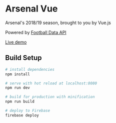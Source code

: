 # Arsenal Vue

Arsenal's 2018/19 season, brought to you by Vue.js

Powered by [Football Data API](https://api.football-data.org/documentation)

[Live demo](https://arsenal-vue.firebaseapp.com)

## Build Setup

``` bash
# install dependencies
npm install

# serve with hot reload at localhost:8080
npm run dev

# build for production with minification
npm run build

# deploy to Firebase
firebase deploy
